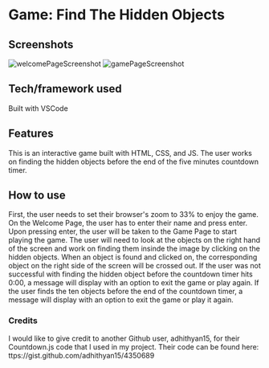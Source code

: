 # Game: Find The Hidden Objects

## Screenshots
![welcomePageScreenshot](https://user-images.githubusercontent.com/121985979/227652550-43ea9d9d-bbd4-46d0-b788-205104f65832.png)
![gamePageScreenshot](https://user-images.githubusercontent.com/121985979/227652572-b8d963b1-da88-4c88-8ef4-64ffc56712dd.png)

## Tech/framework used
Built with VSCode

## Features
This is an interactive game built with HTML, CSS, and JS. The user works on finding the hidden objects before the end of the five minutes countdown timer.

## How to use
First, the user needs to set their browser's zoom to 33% to enjoy the game. On the Welcome Page, the user has to enter their name and press enter. Upon pressing enter, the user will be taken to the Game Page to start playing the game. The user will need to look at the objects on the right hand of the screen and work on finding them insinde the image by clicking on the hidden objects. When an object is found and clicked on, the corresponding object on the right side of the screen will be crossed out. If the user was not successful with finding the hidden object before the countdown timer hits 0:00, a message will display with an option to exit the game or play again. If the user finds the ten objects before the end of the countdown timer, a message will display with an option to exit the game or play it again.

### Credits
I would like to give credit to another Github user, adhithyan15, for their Countdown.js code that I used in my project. Their code can be found here: ttps://gist.github.com/adhithyan15/4350689

